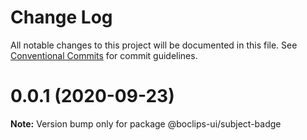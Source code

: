 # Change Log

All notable changes to this project will be documented in this file.
See [Conventional Commits](https://conventionalcommits.org) for commit guidelines.

# 0.0.1 (2020-09-23)

**Note:** Version bump only for package @boclips-ui/subject-badge
